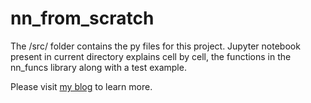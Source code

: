 # nn_from_scratch

The /src/ folder contains the py files for this project. Jupyter notebook present in current directory explains cell by cell, the functions in the nn_funcs library along with a test example. 

Please visit [my blog](https://sam14032000.github.io/posts/2020/08/blog-post-1/) to learn more.
